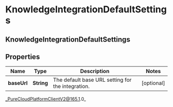 # KnowledgeIntegrationDefaultSettings

## KnowledgeIntegrationDefaultSettings

## Properties

|Name | Type | Description | Notes|
|------------ | ------------- | ------------- | -------------|
| **baseUrl** | **String** | The default base URL setting for the integration. | [optional] |



_PureCloudPlatformClientV2@165.1.0_
